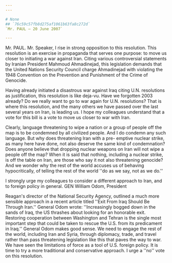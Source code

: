 ```yaml
---
---

# None
## `76c59c57fb8d275af1061b63fa8c272d`
`Mr. PAUL — 20 June 2007`

---
```



Mr. PAUL. Mr. Speaker, I rise in strong opposition to this 
resolution. This resolution is an exercise in propaganda that serves 
one purpose: to move us closer to initiating a war against Iran. Citing 
various controversial statements by Iranian President Mahmoud 
Ahmadinejad, this legislation demands that the United Nations Security 
Council charge Ahmadinejad with violating the 1948 Convention on the 
Prevention and Punishment of the Crime of Genocide.

Having already initiated a disastrous war against Iraq citing U.N. 
resolutions as justification, this resolution is like deja-vu. Have we 
forgotten 2003 already? Do we really want to go to war again for U.N. 
resolutions? That is where this resolution, and the many others we have 
passed over the last several years on Iran, is leading us. I hope my 
colleagues understand that a vote for this bill is a vote to move us 
closer to war with Iran.

Clearly, language threatening to wipe a nation or a group of people 
off the map is to be condemned by all civilized people. And I do 
condemn any such language. But why does threatening Iran with a pre-
emptive nuclear strike, as many here have done, not also deserve the 
same kind of condemnation? Does anyone believe that dropping nuclear 
weapons on Iran will not wipe a people off the map? When it is said 
that nothing, including a nuclear strike, is off the table on Iran, are 
those who say it not also threatening genocide? And we wonder why the 
rest of the world accuses us of behaving hypocritically, of telling the 
rest of the world ''do as we say, not as we do.''

I strongly urge my colleagues to consider a different approach to 
Iran, and to foreign policy in general. GEN William Odom, President


Reagan's director of the National Security Agency, outlined a much more 
sensible approach in a recent article titled ''Exit From Iraq Should Be 
Through Iran.'' General Odom wrote: ''Increasingly bogged down in the 
sands of Iraq, the US thrashes about looking for an honorable exit. 
Restoring cooperation between Washington and Tehran is the single most 
important step that could be taken to rescue the U.S. from its 
predicament in Iraq.'' General Odom makes good sense. We need to engage 
the rest of the world, including Iran and Syria, through diplomacy, 
trade, and travel rather than pass threatening legislation like this 
that paves the way to war. We have seen the limitations of force as a 
tool of U.S. foreign policy. It is time to try a more traditional and 
conservative approach. I urge a ''no'' vote on this resolution.
